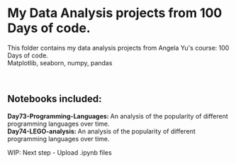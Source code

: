 <h1>My Data Analysis projects from 100 Days of code. </h1>

<p>This folder contains my data analysis projects from Angela Yu's course: 100 Days of code.
<br/> Matplotlib, seaborn, numpy, pandas </p>

  <br/>
  
<h2><b>Notebooks included:</b><br/></h2>
<b>Day73-Programming-Languages: </b> An analysis of the popularity of different programming languages over time.<br/>
<b>Day74-LEGO-analysis: </b> An analysis of the popularity of different programming languages over time.<br/>

WIP: Next step - Upload .ipynb files
